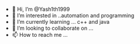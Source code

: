 - 👋 Hi, I’m @Yash1th1999
- 👀 I’m interested in ..automation and programming
- 🌱 I’m currently learning ... c++ and java
- 💞️ I’m looking to collaborate on ... 
- 📫 How to reach me ...

<!---
Yash1th1999/Yash1th1999 is a ✨ special ✨ repository because its `README.md` (this file) appears on your GitHub profile.
You can click the Preview link to take a look at your changes.
--->
